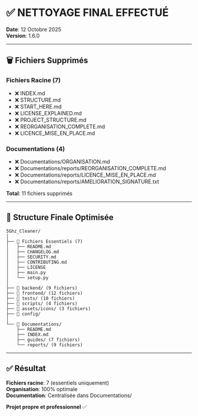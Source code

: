 # ✅ NETTOYAGE FINAL EFFECTUÉ

**Date**: 12 Octobre 2025  
**Version**: 1.6.0

---

## 🗑️ Fichiers Supprimés

### Fichiers Racine (7)
- ❌ INDEX.md
- ❌ STRUCTURE.md
- ❌ START_HERE.md
- ❌ LICENSE_EXPLAINED.md
- ❌ PROJECT_STRUCTURE.md
- ❌ REORGANISATION_COMPLETE.md
- ❌ LICENCE_MISE_EN_PLACE.md

### Documentations (4)
- ❌ Documentations/ORGANISATION.md
- ❌ Documentations/reports/REORGANISATION_COMPLETE.md
- ❌ Documentations/reports/LICENCE_MISE_EN_PLACE.md
- ❌ Documentations/reports/AMELIORATION_SIGNATURE.txt

**Total**: 11 fichiers supprimés

---

## 📁 Structure Finale Optimisée

```
5Ghz_Cleaner/
│
├── 📄 Fichiers Essentiels (7)
│   ├── README.md
│   ├── CHANGELOG.md
│   ├── SECURITY.md
│   ├── CONTRIBUTING.md
│   ├── LICENSE
│   ├── main.py
│   └── setup.py
│
├── 📁 backend/ (9 fichiers)
├── 📁 frontend/ (12 fichiers)
├── 📁 tests/ (10 fichiers)
├── 📁 scripts/ (4 fichiers)
├── 📁 assets/icons/ (3 fichiers)
├── 📁 config/
│
└── 📁 Documentations/
    ├── README.md
    ├── INDEX.md
    ├── guides/ (7 fichiers)
    └── reports/ (9 fichiers)
```

---

## ✅ Résultat

**Fichiers racine**: 7 (essentiels uniquement)  
**Organisation**: 100% optimale  
**Documentation**: Centralisée dans Documentations/

**Projet propre et professionnel** ✅
